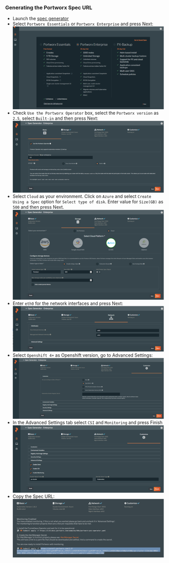 ### Generating the Portworx Spec URL
* Launch the [spec generator](https://central.portworx.com/specGen/wizard)
* Select `Portworx Essentials` or `Portworx Enterprise` and press Next:
![Alt text](images/essential-enterprise.png)
* Check `Use the Portworx Operator` box, select the `Portworx version` as `2.5`, select `Built-in` and then press Next:
![Alt text](images/portworx-version.png)
* Select `Cloud` as your environment. Click on `Azure` and select `Create Using a Spec` option for `Select type of disk`.
Enter value for `Size(GB)` as `500` and then press Next.
![Alt text](images/azure-disk-size.png)
* Enter `eth0` for the network interfaces and press Next:
![Alt text](images/network.png)
* Select `Openshift 4+` as Openshift version, go to Advanced Settings:
![Alt text](images/ocp-version.png)
* In the Advanced Settings tab select `CSI` and `Monitoring` and press Finish
![Alt text](images/enable-csi-monitoring.png)
* Copy the Spec URL:
![Alt text](images/copy-spec-url.png)
